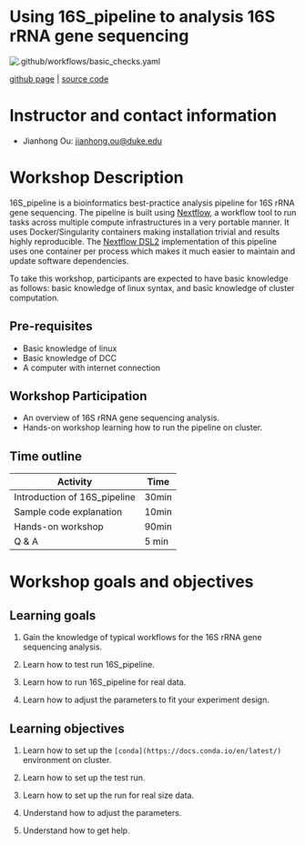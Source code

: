 # Using 16S_pipeline to analysis 16S rRNA gene sequencing

![.github/workflows/basic_checks.yaml](https://github.com/jianhong/16S_pipeline_workshop/workflows/.github/workflows/basic_checks.yaml/badge.svg)

[github page](https://jianhong.github.io/16S_pipeline_workshop/) | 
[source code](https://github.com/jianhong/16S_pipeline_workshop)

# Instructor and contact information
- Jianhong Ou: jianhong.ou@duke.edu

# Workshop Description

16S_pipeline is a bioinformatics best-practice analysis pipeline for 16S rRNA gene sequencing. The pipeline is built using [Nextflow](https://www.nextflow.io/), a workflow tool to run tasks across multiple compute infrastructures in a very portable manner. It uses Docker/Singularity containers making installation trivial and results highly reproducible. The [Nextflow DSL2](https://www.nextflow.io/docs/latest/dsl2.html) implementation of this pipeline uses one container per process which makes it much easier to maintain and update software dependencies.

To take this workshop, participants are expected to have basic knowledge as follows: basic knowledge of linux syntax, and basic knowledge of cluster computation.

## Pre-requisites
* Basic knowledge of linux
* Basic knowledge of DCC
* A computer with internet connection

## Workshop Participation

* An overview of 16S rRNA gene sequencing analysis.
* Hands-on workshop learning how to run the pipeline on cluster.

## Time outline


| Activity                     | Time  |
|------------------------------|-------|
| Introduction of 16S_pipeline | 30min |
| Sample code explanation      | 10min |
| Hands-on workshop            | 90min |
| Q & A                        | 5 min |

# Workshop goals and objectives

## Learning goals

1.	Gain the knowledge of typical workflows for the 16S rRNA gene sequencing analysis.

2.	Learn how to test run 16S_pipeline.

3.  Learn how to run 16S_pipeline for real data.

3.	Learn how to adjust the parameters to fit your experiment design.


## Learning objectives

1.	Learn how to set up the `[conda](https://docs.conda.io/en/latest/)` environment on cluster.

2.	Learn how to set up the test run.

3.	Learn how to set up the run for real size data.

4.	Understand how to adjust the parameters.

5.	Understand how to get help.

